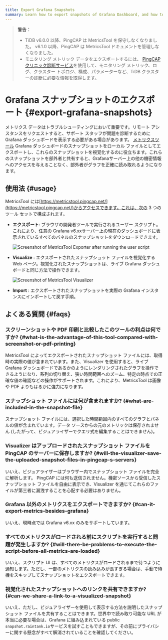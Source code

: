 ```yaml
---
title: Export Grafana Snapshots
summary: Learn how to export snapshots of Grafana Dashboard, and how to visualize these files.
---
```


> **警告：**
>
> -   TiDB v6.0.0 以降、PingCAP は MetricsTool を保守しなくなりました。 v6.1.0 以降、PingCAP は MetricsTool ドキュメントを管理しなくなりました。
> -   モニタリング メトリック データをエクスポートするには、 [PingCAPクリニック診断サービス](/clinic/clinic-introduction.md)を使用して、モニタリング メトリック、ログ、クラスター トポロジ、構成、パラメーターなど、TiDB クラスターの診断に必要な情報を取得します。

# Grafana スナップショットのエクスポート {#export-grafana-snapshots}

メトリクス データはトラブルシューティングにおいて重要です。リモート アシスタンスをリクエストすると、サポート スタッフが問題を診断するために Grafana ダッシュボードを表示する必要がある場合があります。 [メトリクスツール](https://metricstool.pingcap.net/) Grafana ダッシュボードのスナップショットをローカル ファイルとしてエクスポートし、これらのスナップショットを視覚化するのに役立ちます。これらのスナップショットを部外者と共有すると、Grafanaサーバー上の他の機密情報へのアクセスを与えることなく、部外者がグラフを正確に読み取れるようになります。

## 使用法 {#usage}

MetricsTool には[https://metricstool.pingcap.net/](https://metricstool.pingcap.net/)からアクセスできます。これは、次の 3 つのツール セットで構成されます。

-   **エクスポート**: ブラウザの開発者ツールで実行されるユーザー スクリプト。これにより、任意の Grafana v6.xxサーバー上の現在のダッシュボードに表示されているすべてのパネルのスナップショットをダウンロードできます。

    ![Screenshot of MetricsTool Exporter after running the user script](https://docs-download.pingcap.com/media/images/docs/metricstool-export.png)

-   **Visualize** : エクスポートされたスナップショット ファイルを視覚化する Web ページ。視覚化されたスナップショットは、ライブ Grafana ダッシュボードと同じ方法で操作できます。

    ![Screenshot of MetricsTool Visualizer](https://docs-download.pingcap.com/media/images/docs/metricstool-visualize.png)

-   **Import** : エクスポートされたスナップショットを実際の G​​rafana インスタンスにインポートして戻す手順。

## よくある質問 {#faqs}

### スクリーンショットや PDF 印刷と比較したこのツールの利点は何ですか? {#what-is-the-advantage-of-this-tool-compared-with-screenshot-or-pdf-printing}

MetricsTool によってエクスポートされたスナップショット ファイルには、取得時の実際の値が含まれています。また、Visualizer を使用すると、ライブ Grafana ダッシュボードであるかのようにレンダリングされたグラフを操作できるようになり、系列の切り替え、狭い時間範囲へのズーム、特定の時点での正確な値の確認などの操作がサポートされます。これにより、MetricsTool は画像や PDF よりもはるかに強力になります。

### スナップショット ファイルには何が含まれますか? {#what-are-included-in-the-snapshot-file}

スナップショット ファイルには、選択した時間範囲内のすべてのグラフとパネルの値が含まれています。データ ソースからの元のメトリックは保存されません (したがって、ビジュアライザーでクエリ式を編集することはできません)。

### Visualizer はアップロードされたスナップショット ファイルを PingCAP のサーバーに保存しますか? {#will-the-visualizer-save-the-uploaded-snapshot-files-in-pingcap-s-servers}

いいえ、ビジュアライザーはブラウザー内でスナップショット ファイルを完全に解析します。 PingCAP には何も送信されません。機密ソースから受信したスナップショット ファイルを自由に表示でき、Visualizer を通じてこれらのファイルが第三者に漏洩することを心配する必要はありません。

### Grafana 以外のメトリクスをエクスポートできますか? {#can-it-export-metrics-besides-grafana}

いいえ、現時点では Grafana v6.xx のみをサポートしています。

### すべてのメトリクスがロードされる前にスクリプトを実行すると問題が発生しますか? {#will-there-be-problems-to-execute-the-script-before-all-metrics-are-loaded}

いいえ、スクリプト UI は、すべてのメトリクスがロードされるまで待つように通知します。ただし、一部のメトリクスの読み込みが長すぎる場合は、手動で待機をスキップしてスナップショットをエクスポートできます。

### 視覚化されたスナップショットへのリンクを共有できますか? {#can-we-share-a-link-to-a-visualized-snapshot}

いいえ、ただし、ビジュアライザーを使用して表示する方法を説明したスナップショット ファイルを共有することはできます。世界中で読み取り可能な URL が本当に必要な場合は、Grafana に組み込まれている public `snapshot.raintank.io`サービスを試すこともできますが、その前にプライバシーに関する懸念がすべて解消されていることを確認してください。
